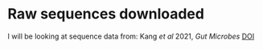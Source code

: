 # Raw sequences downloaded

I will be looking at sequence data from:
Kang *et al* 2021, *Gut Microbes*
 [DOI](https://doi.org/10.1080/19490976.2021.1900995) 
